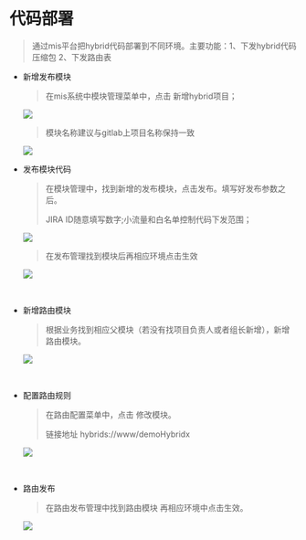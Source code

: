 # 代码部署

> 通过mis平台把hybrid代码部署到不同环境。主要功能：1、下发hybrid代码压缩包  2、下发路由表 
>

- 新增发布模块

  > 在mis系统中模块管理菜单中，点击 新增hybrid项目；

  ![](http://officalcms.b0.upaiyun.com/2017/0906/20170906124415158.png)

  > 模块名称建议与gitlab上项目名称保持一致

  ![](http://officalcms.b0.upaiyun.com/2017/0906/20170906125738720.png)

- 发布模块代码

  > 在模块管理中，找到新增的发布模块，点击发布。填写好发布参数之后。
  >
  > JIRA ID随意填写数字;小流量和白名单控制代码下发范围；

  ![](http://officalcms.b0.upaiyun.com/2017/0906/20170906012604444.png)


  > 在发布管理找到模块后再相应环境点击生效

  ![](http://officalcms.b0.upaiyun.com/2017/0906/20170906013149895.png)

  ​

- 新增路由模块

  > 根据业务找到相应父模块（若没有找项目负责人或者组长新增），新增路由模块。

  ![](http://officalcms.b0.upaiyun.com/2017/0906/20170906010956449.png)

  ​

- 配置路由规则

  > 在路由配置菜单中，点击 修改模块。
  >
  > 链接地址  hybrids://www/demoHybridx  

  ![](http://officalcms.b0.upaiyun.com/2017/0906/20170906014119861.png)

  ​

- 路由发布 

  > 在路由发布管理中找到路由模块 再相应环境中点击生效。

  ![](http://officalcms.b0.upaiyun.com/2017/0906/20170906011657933.png)

